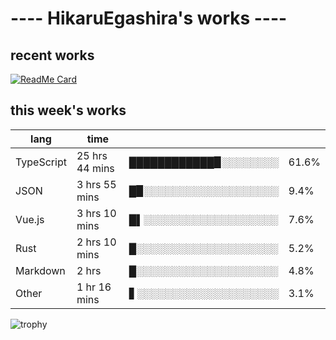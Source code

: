 # ---- HikaruEgashira's works ----

## recent works

[![ReadMe Card](https://github-readme-stats.vercel.app/api/pin/?username=twin-te&repo=twinte-front)](https://github.com/twin-te/twinte-front)

## this week's works

| lang        | time           |                       |        |
| ----------- | -------------- | --------------------- | ------ |
| TypeScript  | 25 hrs 44 mins | ████████████▉░░░░░░░░ |  61.6% |
| JSON        | 3 hrs 55 mins  | █▉░░░░░░░░░░░░░░░░░░░ |   9.4% |
| Vue.js      | 3 hrs 10 mins  | █▌░░░░░░░░░░░░░░░░░░░ |   7.6% |
| Rust        | 2 hrs 10 mins  | █░░░░░░░░░░░░░░░░░░░░ |   5.2% |
| Markdown    | 2 hrs          | █░░░░░░░░░░░░░░░░░░░░ |   4.8% |
| Other       | 1 hr 16 mins   | ▋░░░░░░░░░░░░░░░░░░░░ |   3.1% |

![trophy](https://github-profile-trophy.vercel.app/?username=HikaruEgashira&theme=onedark)
